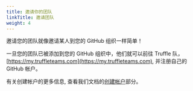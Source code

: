 ```yaml
---
title: 邀请你的团队
linkTitle: 邀请团队
weight: 4
---
```


邀请您的团队就像邀请某人到您的 GitHub 组织一样简单！

一旦您的团队已被添加到您的 GitHub 组织中，他们就可以前往 Truffle 队， [https://my.truffleteams.com](https://my.truffleteams.com), 并注册自己的 GitHub 帐户。

有关创建帐户的更多信息, 查看我们文档的[创建帐户](/docs/teams/getting-started/creating-an-account)部分。
